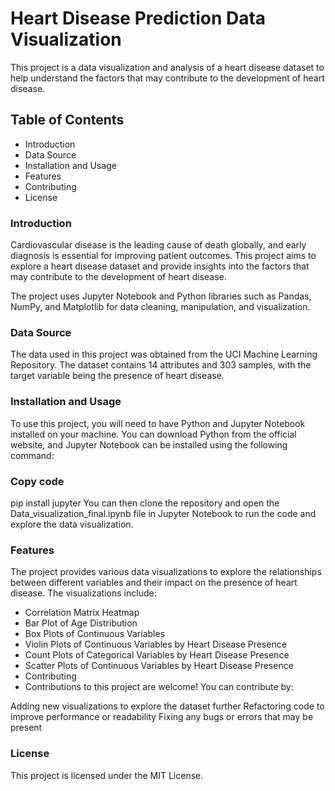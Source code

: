 # Heart Disease Prediction Data Visualization
This project is a data visualization and analysis of a heart disease dataset to help understand the factors that may contribute to the development of heart disease.

## Table of Contents
* Introduction
* Data Source
* Installation and Usage
* Features
* Contributing
* License
### Introduction
Cardiovascular disease is the leading cause of death globally, and early diagnosis is essential for improving patient outcomes. This project aims to explore a heart disease dataset and provide insights into the factors that may contribute to the development of heart disease.

The project uses Jupyter Notebook and Python libraries such as Pandas, NumPy, and Matplotlib for data cleaning, manipulation, and visualization.

### Data Source

The data used in this project was obtained from the UCI Machine Learning Repository. The dataset contains 14 attributes and 303 samples, with the target variable being the presence of heart disease.

### Installation and Usage

To use this project, you will need to have Python and Jupyter Notebook installed on your machine. You can download Python from the official website, and Jupyter Notebook can be installed using the following command:

### Copy code

pip install jupyter
You can then clone the repository and open the Data_visualization_final.ipynb file in Jupyter Notebook to run the code and explore the data visualization.

### Features

The project provides various data visualizations to explore the relationships between different variables and their impact on the presence of heart disease. The visualizations include:

* Correlation Matrix Heatmap
* Bar Plot of Age Distribution
* Box Plots of Continuous Variables
* Violin Plots of Continuous Variables by Heart Disease Presence
* Count Plots of Categorical Variables by Heart Disease Presence
* Scatter Plots of Continuous Variables by Heart Disease Presence
* Contributing
* Contributions to this project are welcome! You can contribute by:

Adding new visualizations to explore the dataset further
Refactoring code to improve performance or readability
Fixing any bugs or errors that may be present

### License
This project is licensed under the MIT License.
